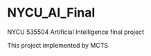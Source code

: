 # NYCU_AI_Final
NYCU 535504 Artificial Intelligence final project

This project implemented by MCTS
